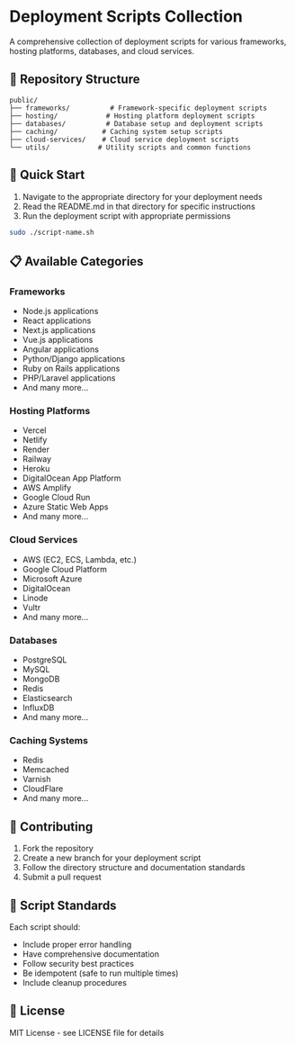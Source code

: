 # Deployment Scripts Collection

A comprehensive collection of deployment scripts for various frameworks, hosting platforms, databases, and cloud services.

## 📁 Repository Structure

```
public/
├── frameworks/          # Framework-specific deployment scripts
├── hosting/            # Hosting platform deployment scripts
├── databases/          # Database setup and deployment scripts
├── caching/           # Caching system setup scripts
├── cloud-services/    # Cloud service deployment scripts
└── utils/            # Utility scripts and common functions
```

## 🚀 Quick Start

1. Navigate to the appropriate directory for your deployment needs
2. Read the README.md in that directory for specific instructions
3. Run the deployment script with appropriate permissions

```bash
sudo ./script-name.sh
```

## 📋 Available Categories

### Frameworks
- Node.js applications
- React applications
- Next.js applications
- Vue.js applications
- Angular applications
- Python/Django applications
- Ruby on Rails applications
- PHP/Laravel applications
- And many more...

### Hosting Platforms
- Vercel
- Netlify
- Render
- Railway
- Heroku
- DigitalOcean App Platform
- AWS Amplify
- Google Cloud Run
- Azure Static Web Apps
- And many more...

### Cloud Services
- AWS (EC2, ECS, Lambda, etc.)
- Google Cloud Platform
- Microsoft Azure
- DigitalOcean
- Linode
- Vultr
- And many more...

### Databases
- PostgreSQL
- MySQL
- MongoDB
- Redis
- Elasticsearch
- InfluxDB
- And many more...

### Caching Systems
- Redis
- Memcached
- Varnish
- CloudFlare
- And many more...

## 🤝 Contributing

1. Fork the repository
2. Create a new branch for your deployment script
3. Follow the directory structure and documentation standards
4. Submit a pull request

## 📝 Script Standards

Each script should:
- Include proper error handling
- Have comprehensive documentation
- Follow security best practices
- Be idempotent (safe to run multiple times)
- Include cleanup procedures

## 📄 License

MIT License - see LICENSE file for details